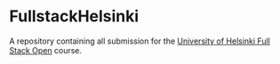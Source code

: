# FullstackHelsinki

A repository containing all submission for the [University of Helsinki Full Stack Open](https://fullstackopen.com/en/) course.
